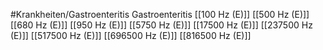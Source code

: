 #Krankheiten/Gastroenteritis
Gastroenteritis
[[100 Hz (E)]]
[[500 Hz (E)]]
[[680 Hz (E)]]
[[950 Hz (E)]]
[[5750 Hz (E)]]
[[17500 Hz (E)]]
[[237500 Hz (E)]]
[[517500 Hz (E)]]
[[696500 Hz (E)]]
[[816500 Hz (E)]]